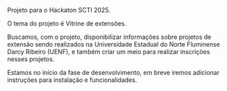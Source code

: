 Projeto para o Hackaton SCTI 2025.

O tema do projeto é Vitrine de extensões.

Buscamos, com o projeto, disponibilizar informações sobre projetos de extensão sendo realizados na Universidade Estadual do Norte Fluminense Darcy Ribeiro (UENF), e também criar um meio para realizar inscrições nesses projetos.

Estamos no início da fase de desenvolvimento, em breve iremos adicionar instruções para instalação e funcionalidades.